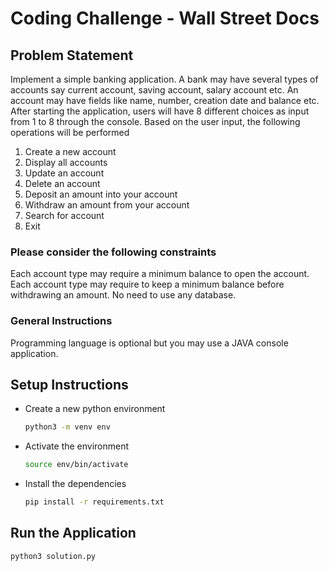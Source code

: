 # Coding Challenge - Wall Street Docs

## Problem Statement

Implement a simple banking application. A bank may have several types of accounts say current
account, saving account, salary account etc. An account may have fields like name, number, creation
date and balance etc. After starting the application, users will have 8 different choices as input from
1 to 8 through the console.
Based on the user input, the following operations will be performed

1. Create a new account
2. Display all accounts
3. Update an account
4. Delete an account
5. Deposit an amount into your account
6. Withdraw an amount from your account
7. Search for account
8. Exit

### Please consider the following constraints

Each account type may require a minimum balance to open the account.
Each account type may require to keep a minimum balance before withdrawing an amount.
No need to use any database.

### General Instructions

Programming language is optional but you may use a JAVA console application.

## Setup Instructions

- Create a new python environment

  ```bash
  python3 -m venv env
  ```

- Activate the environment

  ```bash
  source env/bin/activate
  ```

- Install the dependencies
  ```bash
  pip install -r requirements.txt
  ```

## Run the Application

```bash
python3 solution.py
```
